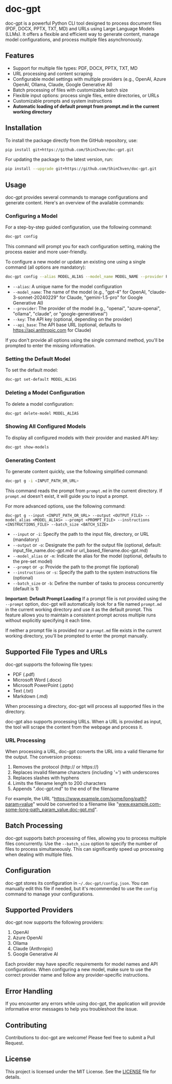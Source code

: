 # doc-gpt

doc-gpt is a powerful Python CLI tool designed to process document files (PDF, DOCX, PPTX, TXT, MD) and URLs using Large Language Models (LLMs). It offers a flexible and efficient way to generate content, manage model configurations, and process multiple files asynchronously.

## Features

- Support for multiple file types: PDF, DOCX, PPTX, TXT, MD
- URL processing and content scraping
- Configurable model settings with multiple providers (e.g., OpenAI, Azure OpenAI, Ollama, Claude, Google Generative AI)
- Batch processing of files with customizable batch size
- Flexible input options: process single files, entire directories, or URLs
- Customizable prompts and system instructions
- **Automatic loading of default prompt from prompt.md in the current working directory**

## Installation

To install the package directly from the GitHub repository, use:

```bash
pip install git+https://github.com/ShinChven/doc-gpt.git
```

For updating the package to the latest version, run:

```bash
pip install --upgrade git+https://github.com/ShinChven/doc-gpt.git
```

## Usage

doc-gpt provides several commands to manage configurations and generate content. Here's an overview of the available commands:

### Configuring a Model

For a step-by-step guided configuration, use the following command:

```bash
doc-gpt config
```

This command will prompt you for each configuration setting, making the process easier and more user-friendly.


To configure a new model or update an existing one using a single command (all options are mandatory):

```bash
doc-gpt config --alias MODEL_ALIAS --model_name MODEL_NAME --provider PROVIDER --key API_KEY --api_base API_BASE
```

- `--alias`: A unique name for the model configuration
- `--model_name`: The name of the model (e.g., "gpt-4" for OpenAI, "claude-3-sonnet-20240229" for Claude, "gemini-1.5-pro" for Google Generative AI)
- `--provider`: The provider of the model (e.g., "openai", "azure-openai", "ollama", "claude", or "google-generativeai")
- `--key`: The API key (optional, depending on the provider)
- `--api_base`: The API base URL (optional, defaults to https://api.anthropic.com for Claude)

If you don't provide all options using the single command method, you'll be prompted to enter the missing information.

### Setting the Default Model

To set the default model:

```bash
doc-gpt set-default MODEL_ALIAS
```

### Deleting a Model Configuration

To delete a model configuration:

```bash
doc-gpt delete-model MODEL_ALIAS
```

### Showing All Configured Models

To display all configured models with their provider and masked API key:

```bash
doc-gpt show-models
```

### Generating Content

To generate content quickly, use the following simplified command:

```bash
doc-gpt g -i <INPUT_PATH_OR_URL>
```

This command reads the prompt from `prompt.md` in the current directory. If `prompt.md` doesn't exist, it will guide you to input a prompt.

For more advanced options, use the following command:


```
doc-gpt g --input <INPUT_PATH_OR_URL> --output <OUTPUT_FILE> --model_alias <MODEL_ALIAS> --prompt <PROMPT_FILE> --instructions <INSTRUCTIONS_FILE> --batch_size <BATCH_SIZE>
```

- `--input` or `-i`: Specify the path to the input file, directory, or URL (mandatory)
- `--output` or `-o`: Designate the path for the output file (optional, default: input_file_name.doc-gpt.md or url_based_filename.doc-gpt.md)
- `--model_alias` or `-m`: Indicate the alias for the model (optional, defaults to the pre-set model)
- `--prompt` or `-p`: Provide the path to the prompt file (optional)
- `--instructions` or `-s`: Specify the path to the system instructions file (optional)
- `--batch_size` or `-b`: Define the number of tasks to process concurrently (default is 1)

**Important: Default Prompt Loading**
If a prompt file is not provided using the `--prompt` option, doc-gpt will automatically look for a file named `prompt.md` in the current working directory and use it as the default prompt. This feature allows you to maintain a consistent prompt across multiple runs without explicitly specifying it each time.

If neither a prompt file is provided nor a `prompt.md` file exists in the current working directory, you'll be prompted to enter the prompt manually.


## Supported File Types and URLs

doc-gpt supports the following file types:
- PDF (.pdf)
- Microsoft Word (.docx)
- Microsoft PowerPoint (.pptx)
- Text (.txt)
- Markdown (.md)

When processing a directory, doc-gpt will process all supported files in the directory.

doc-gpt also supports processing URLs. When a URL is provided as input, the tool will scrape the content from the webpage and process it.

### URL Processing

When processing a URL, doc-gpt converts the URL into a valid filename for the output. The conversion process:
1. Removes the protocol (http:// or https://)
2. Replaces invalid filename characters (including '=') with underscores
3. Replaces slashes with hyphens
4. Limits the filename length to 200 characters
5. Appends ".doc-gpt.md" to the end of the filename

For example, the URL "https://www.example.com/some/long/path?param=value" would be converted to a filename like "www.example.com-some-long-path_param_value.doc-gpt.md".

## Batch Processing

doc-gpt supports batch processing of files, allowing you to process multiple files concurrently. Use the `--batch_size` option to specify the number of files to process simultaneously. This can significantly speed up processing when dealing with multiple files.

## Configuration

doc-gpt stores its configuration in `~/.doc-gpt/config.json`. You can manually edit this file if needed, but it's recommended to use the `config` command to manage your configurations.

## Supported Providers

doc-gpt now supports the following providers:
1. OpenAI
2. Azure OpenAI
3. Ollama
4. Claude (Anthropic)
5. Google Generative AI

Each provider may have specific requirements for model names and API configurations. When configuring a new model, make sure to use the correct provider name and follow any provider-specific instructions.

## Error Handling

If you encounter any errors while using doc-gpt, the application will provide informative error messages to help you troubleshoot the issue.

## Contributing

Contributions to doc-gpt are welcome! Please feel free to submit a Pull Request.

## License

This project is licensed under the MIT License. See the [LICENSE](LICENSE) file for details.
